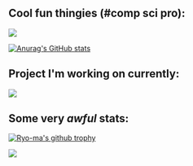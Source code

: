 
## Cool fun thingies (#comp sci pro):

<img src="https://github-readme-stats.vercel.app/api/top-langs?username=kenneduu&theme=dracula"/>

[![Anurag's GitHub stats](https://github-readme-stats.vercel.app/api?username=kenneduu&show_icons=true&theme=dracula)](https://github.com/anuraghazra/github-readme-stats)

## Project I'm working on currently:

<img src="https://github-readme-stats.vercel.app/api/pin/?username=kenneduu&repo=Django-FemaleNet&theme=dracula"/>

## Some very *awful* stats:

[![Ryo-ma's github trophy](https://github-profile-trophy.vercel.app/?username=kenneduu&theme=dracula)](https://github.com/ryo-ma/github-profile-trophy)

![](https://komarev.com/ghpvc/?username=kenneduu&label=PROFILE+VIEWS&color=blueviolet)



